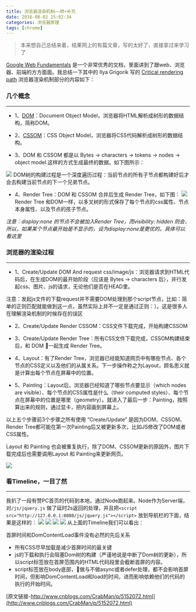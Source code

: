 ```yaml
---
title: 浏览器渲染机制——转+补充
date: 2016-08-02 15:02:34
categories: 浏览器原理
tags: [chrome]
---
```


> 本来想自己总结来着，结果网上的有篇文章，写的太好了，直接拿过来学习了

[Google Web Fundamentals](https://developers.google.com/web/fundamentals/?hl=en) 是一个非常优秀的文档，里面讲到了跟web、浏览器、前端的方方面面。我总结一下其中的 Ilya Grigorik 写的 [Critical rendering path](https://developers.google.com/web/fundamentals/performance/critical-rendering-path/?hl=en) 浏览器渲染机制部分的内容如下：

### 几个概念
-----------
* 1、[DOM](https://developers.google.com/web/fundamentals/performance/critical-rendering-path/constructing-the-object-model?hl=en#document-object-model-dom)：Document Object Model，浏览器将HTML解析成树形的数据结构，简称DOM。

* 2、[CSSOM](https://developers.google.com/web/fundamentals/performance/critical-rendering-path/constructing-the-object-model?hl=en#css-object-model-cssom)：CSS Object Model，浏览器将CSS代码解析成树形的数据结构。

* 3、DOM 和 CSSOM 都是以 Bytes → characters → tokens → nodes → object model.这样的方式生成最终的数据。如下图所示： 
<!-- more -->
![](http://delai.me/code/content/images/2016/01/full-process.png?_=5152072)
DOM树的构建过程是一个深度遍历过程：当前节点的所有子节点都构建好后才会去构建当前节点的下一个兄弟节点。

* 4、Render Tree：DOM 和 CSSOM 合并后生成 Render Tree，如下图： 
![](http://delai.me/code/content/images/2016/01/render-tree-construction.png?_=5152072)
Render Tree 和DOM一样，以多叉树的形式保存了每个节点的css属性、节点本身属性、以及节点的孩子节点。

*注意：display:none 的节点不会被加入Render Tree，而visibility: hidden 则会，所以，如果某个节点最开始是不显示的，设为display:none是更优的。具体可以看这里*

### 浏览器的渲染过程
-----------
* 1、Create/Update DOM And request css/image/js：浏览器请求到HTML代码后，在生成DOM的最开始阶段（应该是 Bytes → characters 后），并行发起css、图片、js的请求，无论他们是否在HEAD里。

注意：发起js文件的下载request并不需要DOM处理到那个script节点，比如：简单的正则匹配就能做到这一点，虽然实际上并不一定是通过正则：）。这是很多人在理解渲染机制的时候存在的误区

* 2、Create/Update Render CSSOM：CSS文件下载完成，开始构建CSSOM

* 3、Create/Update Render Tree：所有CSS文件下载完成，CSSOM构建结束后，和 DOM 一起生成 Render Tree。

* 4、Layout：有了Render Tree，浏览器已经能知道网页中有哪些节点、各个节点的CSS定义以及他们的从属关系。下一步操作称之为Layout，顾名思义就是计算出每个节点在屏幕中的位置。

* 5、Painting：Layout后，浏览器已经知道了哪些节点要显示（which nodes are visible）、每个节点的CSS属性是什么（their computed styles）、每个节点在屏幕中的位置是哪里（geometry）。就进入了最后一步：Painting，按照算出来的规则，通过显卡，把内容画到屏幕上。

以上五个步骤前3个步骤之所有使用 “Create/Update” 是因为DOM、CSSOM、Render Tree都可能在第一次Painting后又被更新多次，比如JS修改了DOM或者CSS属性。

Layout 和 Painting 也会被重复执行，除了DOM、CSSOM更新的原因外，图片下载完成后也需要调用Layout 和 Painting来更新网页。

![](https://loulanyijian.github.io/images/render.png)

### 看Timeline，一目了然
-----------
我扒了一段有赞PC首页的代码到本地，通过Node跑起来。Node作为Server端，对`/js/jquery.js` 做了延时2s返回的处理，并且把`<script src="http://127.0.0.1:8080/js/jquery.js"></script>` 放到导航栏的下面，结果是这样的：
![](http://delai.me/code/content/images/2016/01/1----.png?_=5152072)
![](http://delai.me/code/content/images/2016/01/2---painting.jpg?_=5152072)
![](http://delai.me/code/content/images/2016/01/3jquery--.png?_=5152072)
![](http://delai.me/code/content/images/2016/01/4load.png?_=5152072)
从上面的Timeline我们可以看出：

首屏时间和DomContentLoad事件没有必然的先后关系
* 所有CSS尽早加载是减少首屏时间的最关键
* js的下载和执行会阻塞Dom树的构建（严谨地说是中断了Dom树的更新），所以script标签放在首屏范围内的HTML代码段里会截断首屏的内容。
* script标签放在body底部，做与不做async或者defer处理，都不会影响首屏时间，但影响DomContentLoad和load的时间，进而影响依赖他们的代码的执行的开始时间。


[原文链接-http://www.cnblogs.com/CrabMan/p/5152072.html](http://www.cnblogs.com/CrabMan/p/5152072.html)



